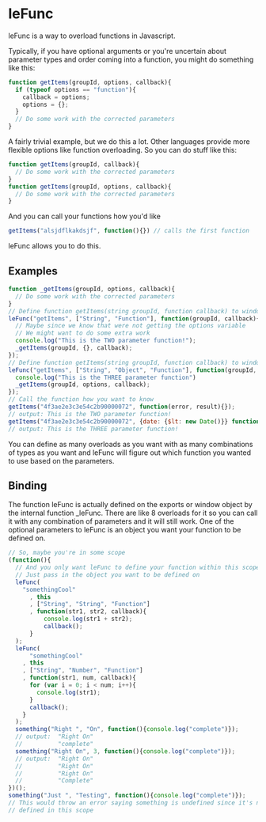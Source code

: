 # leFunc

leFunc is a way to overload functions in Javascript.

Typically, if you have optional arguments or you're uncertain about parameter types and order coming into a function, you might do something like this:

```javascript
function getItems(groupId, options, callback){
  if (typeof options == "function"){
    callback = options;
    options = {};
  }
  // Do some work with the corrected parameters
}
```

A fairly trivial example, but we do this a lot. Other languages provide more flexible options like function overloading. So you can do stuff like this:

```javascript
function getItems(groupId, callback){
  // Do some work with the corrected parameters
}
function getItems(groupId, options, callback){
  // Do some work with the corrected parameters      
}
```

And you can call your functions how you'd like

```javascript
getItems("alsjdflkakdsjf", function(){}) // calls the first function
```

leFunc allows you to do this.

## Examples

```javascript
function _getItems(groupId, options, callback){
  // Do some work with the corrected parameters
}
// Define function getItems(string groupId, function callback) to window
leFunc("getItems", ["String", "Function"], function(groupId, callback){
  // Maybe since we know that were not getting the options variable
  // We might want to do some extra work
  console.log("This is the TWO parameter function!");
  _getItems(groupId, {}, callback);
});
// Define function getItems(string groupId, function callback) to window
leFunc("getItems", ["String", "Object", "Function"], function(groupId, options, callback){
  console.log("This is the THREE parameter function")
  _getItems(groupId, options, callback);
});
// Call the function how you want to know
getItems("4f3ae2e3c3e54c2b90000072", function(error, result){});
// output: This is the TWO parameter function!
getItems("4f3ae2e3c3e54c2b90000072", {date: {$lt: new Date()}} function(error, result){});
// output: This is the THREE parameter function!
```

You can define as many overloads as you want with as many combinations of types as you want and leFunc will figure out which function you wanted to use based on the parameters.

## Binding

The function leFunc is actually defined on the exports or window object by the internal function _leFunc. There are like 8 overloads for it so you can call it with any combination of parameters and it will still work. One of the optional parameters to leFunc is an object you want your function to be defined on.

```javascript
// So, maybe you're in some scope
(function(){
  // And you only want leFunc to define your function within this scope
  // Just pass in the object you want to be defined on
  leFunc(
    "somethingCool"
      , this
      , ["String", "String", "Function"]
      , function(str1, str2, callback){
          console.log(str1 + str2);
          callback();
      }
  );
  leFunc(
      "somethingCool"
    , this
    , ["String", "Number", "Function"]
    , function(str1, num, callback){
      for (var i = 0; i < num; i++){
        console.log(str1);
      }
      callback();
    }
  );
  something("Right ", "On", function(){console.log("complete")});
  // output:  "Right On"
  //          "complete"
  something("Right On", 3, function(){console.log("complete")});
  // output:  "Right On"
  //          "Right On"
  //          "Right On"
  //          "Complete"
})();
something("Just ", "Testing", function(){console.log("complete")});
// This would throw an error saying something is undefined since it's not
// defined in this scope
```